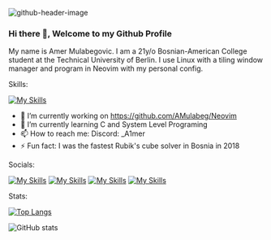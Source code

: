 ![github-header-image](https://github.com/AMulabeg/AmerMulabeg/assets/114394694/e2fc1264-c8be-4254-945e-04f22eeba7dd)

### Hi there 👋, Welcome to my Github Profile
My name is Amer Mulabegovic. I am a 21y/o Bosnian-American College student at the Technical University of Berlin. 
I use Linux with a tiling window manager and program in Neovim with my personal config.

Skills: 


[![My Skills](https://skillicons.dev/icons?i=c,python,java,haskell,lua,neovim,idea,redhat,arch,linux,git,github,nix)](https://skillicons.dev)

- 🔭 I’m currently working on https://github.com/AMulabeg/Neovim 
- 🌱 I’m currently learning C and System Level Programing 
- 📫 How to reach me: Discord: _A1mer 
- ⚡ Fun fact: I was the fastest Rubik's cube solver in Bosnia in 2018 

Socials: 

[![My Skills](https://skillicons.dev/icons?i=github)](https://github.com/AMulabeg)  [![My Skills](https://skillicons.dev/icons?i=linkedin)](https://linkedin.com/in/amer-mulabegovic-aa74801a3) [![My Skills](https://skillicons.dev/icons?i=instagram)](https://www.instagram.com/amermulabeg/)  [![My Skills](https://skillicons.dev/icons?i=twitter)](https://twitter.com/a_mulabeg)  

Stats:

[![Top Langs](https://github-readme-stats.vercel.app/api/top-langs/?username=AMulabeg)](https://github.com/anuraghazra/github-readme-stats)

![GitHub stats](https://github-readme-stats.vercel.app/api?username=AMulabeg&show_icons=true)  

